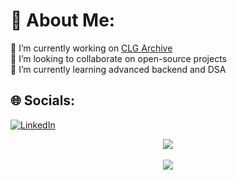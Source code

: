 # 💫 About Me:

🔭 I’m currently working on [CLG Archive](https://clg-archive.vercel.app/)  
👯 I’m looking to collaborate on open-source projects  
🌱 I’m currently learning advanced backend and DSA  
 

## 🌐 Socials:
[![LinkedIn](https://img.shields.io/badge/LinkedIn-%230077B5.svg?logo=linkedin&logoColor=white)](https://www.linkedin.com/in/ishaan-gupta-972a23251/) 

<div align="center"><img src="https://github-readme-stats.vercel.app/api?username=ishaanxgupta&show_icons=true&count_private=true&hide_border=true" align="center" /></div>  
<br>

<div align="center">
<img src="https://komarev.com/ghpvc/?username=ishaanxgupta&&style=flat-square" align="center" />
</div>  
